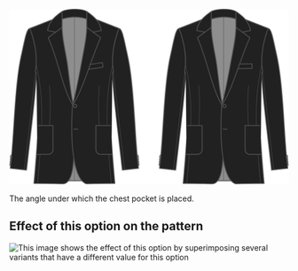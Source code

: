 ![Chest pocket angle](chestpocketangle.svg)

The angle under which the chest pocket is placed.

## Effect of this option on the pattern

![This image shows the effect of this option by superimposing several variants that have a different value for this option](jaeger\_chestpocketangle\_sample.svg "Effect of this option on the pattern")
